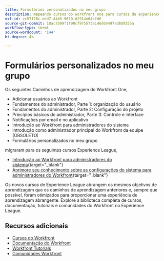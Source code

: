 ```yaml
---
title: Formulários personalizados no meu grupo
description: mapeando cursos do workfront one para cursos da experience league
exl-id: ec57f78c-edd7-44b5-9670-d2914e64cfd6
source-git-commit: 18ac7509f1f90cf975573a146d69497ad8d9355a
workflow-type: tm+mt
source-wordcount: '144'
ht-degree: 4%

---
```


# Formulários personalizados no meu grupo

Os seguintes Caminhos de aprendizagem do Workfront One,

* Adicionar usuários ao Workfront
* Fundamentos do administrador, Parte 1: organização do usuário
* Fundamentos do administrador, Parte 2: Configuração do projeto
* Princípios básicos do administrador, Parte 3: Controle e interface
* Notificações por email e no aplicativo
* Introdução ao Workfront para administradores do sistema
* Introdução como administrador principal do Workfront da equipe (OBSOLETO)
* Formulários personalizados no meu grupo

migraram para os seguintes cursos Experience League,

* [Introdução ao Workfront para administradores do sistema](https://experienceleague.adobe.com/?recommended=Workfront-A-1-2022.1.admin){target="_blank"}
* [Aprimore seu conhecimento sobre as configurações do sistema para administradores do Workfront](https://experienceleague.adobe.com/?recommended=Workfront-A-1-2022.2.admin){target="_blank"}

Os novos cursos de Experience League abrangem os mesmos objetivos de aprendizagem que os caminhos de aprendizagem anteriores e, sempre que possível, foram otimizados para proporcionar uma experiência de aprendizagem abrangente.  Explore a biblioteca completa de cursos, documentação, tutoriais e comunidades do Workfront no Experience League.

## Recursos adicionais

* [Cursos do Workfront](https://experienceleague.adobe.com/?lang=en&amp;Solution=Workfront#courses)
* [Documentação do Workfront](https://experienceleague.adobe.com/docs/workfront.html)
* [Workfront Tutorials](https://experienceleague.adobe.com/docs/workfront-learn/tutorials-workfront/home.html)
* [Comunidades Workfront](https://experienceleaguecommunities.adobe.com/t5/workfront/ct-p/workfront)
